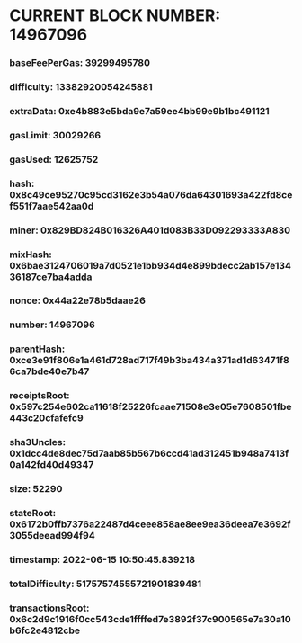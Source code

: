 # CURRENT BLOCK NUMBER: 14967096

### baseFeePerGas: 39299495780
### difficulty: 13382920054245881
### extraData: 0xe4b883e5bda9e7a59ee4bb99e9b1bc491121
### gasLimit: 30029266
### gasUsed: 12625752
### hash: 0x8c49ce95270c95cd3162e3b54a076da64301693a422fd8cef551f7aae542aa0d
### miner: 0x829BD824B016326A401d083B33D092293333A830
### mixHash: 0x6bae3124706019a7d0521e1bb934d4e899bdecc2ab157e13436187ce7ba4adda
### nonce: 0x44a22e78b5daae26
### number: 14967096
### parentHash: 0xce3e91f806e1a461d728ad717f49b3ba434a371ad1d63471f86ca7bde40e7b47
### receiptsRoot: 0x597c254e602ca11618f25226fcaae71508e3e05e7608501fbe443c20cfafefc9
### sha3Uncles: 0x1dcc4de8dec75d7aab85b567b6ccd41ad312451b948a7413f0a142fd40d49347
### size: 52290
### stateRoot: 0x6172b0ffb7376a22487d4ceee858ae8ee9ea36deea7e3692f3055deead994f94
### timestamp: 2022-06-15 10:50:45.839218
### totalDifficulty: 51757574555721901839481
### transactionsRoot: 0x6c2d9c1916f0cc543cde1ffffed7e3892f37c900565e7a30a10b6fc2e4812cbe
